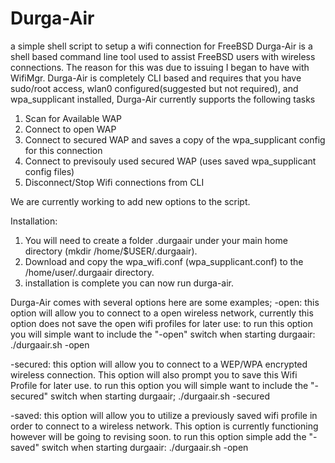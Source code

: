 # Durga-Air
a simple shell script to setup a wifi connection for FreeBSD
Durga-Air is a shell based command line tool used to assist FreeBSD users with wireless connections. The reason for this was due to issuing I began to have with WifiMgr. Durga-Air is completely CLI based and requires that you have sudo/root access, wlan0 configured(suggested but not required), and wpa_supplicant installed, Durga-Air currently supports the following tasks

1) Scan for Available WAP
2) Connect to open WAP
3) Connect to secured WAP and saves a copy of the wpa_supplicant config for this connection
4) Connect to previsouly used secured WAP (uses saved wpa_supplicant config files)
5) Disconnect/Stop Wifi connections from CLI

We are currently working to add new options to the script. 

Installation:

1) You will need to create a folder .durgaair under your main home directory (mkdir /home/$USER/.durgaair).
2) Download and copy the wpa_wifi.conf (wpa_supplicant.conf) to the /home/user/.durgaair directory. 
3) installation is complete you can now run durga-air. 

Durga-Air comes with several options here are some examples; -open: this option will allow you to connect to a open wireless network, currently this option does not save the open wifi profiles for later use: to run this option you will simple want to include the "-open" switch when starting durgaair: ./durgaair.sh -open

-secured: this option will allow you to connect to a WEP/WPA encrypted wireless connection. This option will also prompt you to save this Wifi Profile for later use. to run this option you will simple want to include the "-secured" switch when starting durgaair; ./durgaair.sh -secured

-saved: this option will allow you to utilize a previously saved wifi profile in order to connect to a wireless network. This option is currently functioning however will be going to revising soon. to run this option simple add the "-saved" switch when starting durgaair: ./durgaair.sh -open
